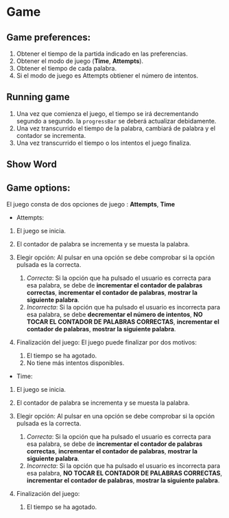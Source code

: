 # Game





##  Game preferences:

1. Obtener el tiempo de la partida indicado en las preferencias.
2. Obtener el modo de juego (**Time**, **Attempts**).
3. Obtener el tiempo de cada palabra.
4. Si el modo de juego es Attempts obtiener el número de intentos.



## Running game 

1. Una vez que comienza el juego, el tiempo se irá decrementando segundo a segundo. la `progressBar` se deberá actualizar debidamente.
2. Una vez transcurrido el tiempo de la palabra, cambiará de palabra y el contador se incrementa.
3. Una vez transcurrido el tiempo o los intentos el juego finaliza.





## Show Word







## Game options:

El juego consta de dos opciones de juego : **Attempts**, **Time**

- Attempts:

1. El juego se inicia.

2. El contador de palabra se incrementa y se muesta la palabra.

3. Elegir opción: Al pulsar en una opción se debe comprobar si la opción pulsada es la correcta.

   1. *Correcta*: Si la opción que ha pulsado el usuario es correcta para esa palabra, se debe de **incrementar el contador de palabras correctas**, **incrementar el contador de palabras**, **mostrar la siguiente palabra**.
   2. *Incorrecta*: Si la opción que ha pulsado el usuario es incorrecta para esa palabra, se debe **decrementar el número de intentos**, **NO TOCAR EL CONTADOR DE PALABRAS CORRECTAS**, **incrementar el contador de palabras**, **mostrar la siguiente palabra**.

4. Finalización del juego: El juego puede finalizar por dos motivos:

   1. El tiempo se ha agotado.
   2. No tiene más intentos disponibles.

   

- Time: 

1. El juego se inicia.

2. El contador de palabra se incrementa y se muesta la palabra.

3. Elegir opción: Al pulsar en una opción se debe comprobar si la opción pulsada es la correcta.

   1. *Correcta*: Si la opción que ha pulsado el usuario es correcta para esa palabra, se debe de **incrementar el contador de palabras correctas**, **incrementar el contador de palabras**, **mostrar la siguiente palabra**.
   2. *Incorrecta*: Si la opción que ha pulsado el usuario es incorrecta para esa palabra, **NO TOCAR EL CONTADOR DE PALABRAS CORRECTAS**, **incrementar el contador de palabras**, **mostrar la siguiente palabra**.

4. Finalización del juego: 

   1. El tiempo se ha agotado.

      

      

      ​	

      

      